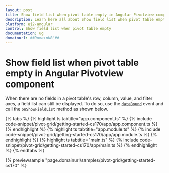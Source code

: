 ```yaml
---
layout: post
title: Show field list when pivot table empty in Angular Pivotview component | Syncfusion
description: Learn here all about Show field list when pivot table empty in Syncfusion Angular Pivotview component of Syncfusion Essential JS 2 and more.
platform: ej2-angular
control: Show field list when pivot table empty 
documentation: ug
domainurl: ##DomainURL##
---
```


# Show field list when pivot table empty in Angular Pivotview component

When there are no fields in a pivot table's row, column, value, and filter axes, a field list can still be displayed. To do so, use the [`dataBound`](https://ej2.syncfusion.com/documentation/api/pivotview#databound) event and call the `onShowFieldList` method as shown below.

{% tabs %}
{% highlight ts tabtitle="app.component.ts" %}
{% include code-snippet/pivot-grid/getting-started-cs170/app/app.component.ts %}
{% endhighlight %}
{% highlight ts tabtitle="app.module.ts" %}
{% include code-snippet/pivot-grid/getting-started-cs170/app/app.module.ts %}
{% endhighlight %}
{% highlight ts tabtitle="main.ts" %}
{% include code-snippet/pivot-grid/getting-started-cs170/app/main.ts %}
{% endhighlight %}
{% endtabs %}
  
{% previewsample "page.domainurl/samples/pivot-grid/getting-started-cs170" %}
